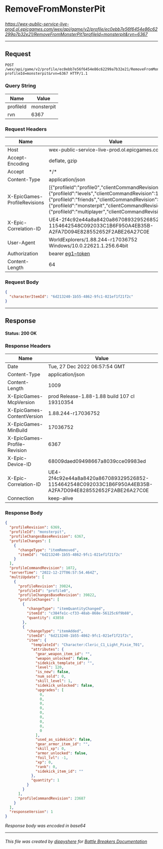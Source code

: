 # RemoveFromMonsterPit

#####

*https://wex-public-service-live-prod.ol.epicgames.com/wex/api/game/v2/profile/ec0ebb7e56f6454e86c62299a7b32e21/RemoveFromMonsterPit?profileId=monsterpit&rvn=6367*

___

## Request

```http request
POST /wex/api/game/v2/profile/ec0ebb7e56f6454e86c62299a7b32e21/RemoveFromMonsterPit?profileId=monsterpit&rvn=6367 HTTP/1.1
```

### Query String

| Name | Value |
|---|---|
| profileId | monsterpit |
| rvn | 6367 |




### Request Headers

| Name | Value |
|---|---|
| Host | wex-public-service-live-prod.ol.epicgames.com |
| Accept-Encoding | deflate, gzip |
| Accept | \*/\* |
| Content-Type | application/json |
| X-EpicGames-ProfileRevisions | [{"profileId":"profile0","clientCommandRevision":23686},{"profileId":"levels","clientCommandRevision":14325},{"profileId":"friends","clientCommandRevision":8246},{"profileId":"monsterpit","clientCommandRevision":1071},{"profileId":"multiplayer","clientCommandRevision":847}] |
| X-Epic-Correlation-ID | UE4-2f4c92e44a8a8420a867089329526852-1154642548C092033C1B6F950A4EB35B-A2FA7D094E828552652F2ABE26A27C0E |
| User-Agent | WorldExplorers/1.88.244-r17036752 Windows/10.0.22621.1.256.64bit |
| Authorization | bearer [eg1~token](https://github.com/dippyshere/battle-breakers-documentation/blob/master/docs/common/tokens/eg1.md) |
| Content-Length | 64 |


### Request Body

```json
{
  "characterItemId": "6d213240-1b55-4862-9fc1-021ef1f21f2c"
}
```

___

## Response

#### Status: 200 OK




### Response Headers

| Name | Value |
|---|---|
| Date | Tue, 27 Dec 2022 06:57:54 GMT |
| Content-Type | application/json |
| Content-Length | 1009 |
| X-EpicGames-McpVersion | prod Release-1.88-1.88 build 107 cl 19310354 |
| X-EpicGames-ContentVersion | 1.88.244-r17036752 |
| X-EpicGames-MinBuild | 17036752 |
| X-EpicGames-Profile-Revision | 6367 |
| X-Epic-Device-ID | 68009daed09498667a8039cce09983ed |
| X-Epic-Correlation-ID | UE4-2f4c92e44a8a8420a867089329526852-1154642548C092033C1B6F950A4EB35B-A2FA7D094E828552652F2ABE26A27C0E |
| Connection | keep-alive |


### Response Body

```json
{
  "profileRevision": 6369,
  "profileId": "monsterpit",
  "profileChangesBaseRevision": 6367,
  "profileChanges": [
    {
      "changeType": "itemRemoved",
      "itemId": "6d213240-1b55-4862-9fc1-021ef1f21f2c"
    }
  ],
  "profileCommandRevision": 1072,
  "serverTime": "2022-12-27T06:57:54.464Z",
  "multiUpdate": [
    {
      "profileRevision": 39824,
      "profileId": "profile0",
      "profileChangesBaseRevision": 39822,
      "profileChanges": [
        {
          "changeType": "itemQuantityChanged",
          "itemId": "c384fe1c-cf33-48ab-868e-56125c6f9b88",
          "quantity": 43858
        },
        {
          "changeType": "itemAdded",
          "itemId": "6d213240-1b55-4862-9fc1-021ef1f21f2c",
          "item": {
            "templateId": "Character:Cleric_C1_Light_Pixie_T01",
            "attributes": {
              "gear_weapon_item_id": "",
              "weapon_unlocked": false,
              "sidekick_template_id": "",
              "level": 120,
              "is_new": false,
              "num_sold": 0,
              "skill_level": 1,
              "sidekick_unlocked": false,
              "upgrades": [
                0,
                0,
                0,
                0,
                0,
                0,
                0,
                0,
                0
              ],
              "used_as_sidekick": false,
              "gear_armor_item_id": "",
              "skill_xp": 0,
              "armor_unlocked": false,
              "foil_lvl": -1,
              "xp": 0,
              "rank": 0,
              "sidekick_item_id": ""
            },
            "quantity": 1
          }
        }
      ],
      "profileCommandRevision": 23687
    }
  ],
  "responseVersion": 1
}
```

*Response body was encoded in base64*

___

###### This file was created by [dippyshere](https://github.com/dippyshere) for [Battle Breakers Documentation](https://github.com/dippyshere/battle-breakers-documentation)
